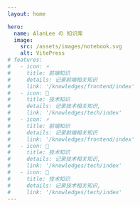 ```yaml
---
layout: home

hero:
  name: AlanLee の 知识库
  image:
    src: /assets/images/notebook.svg
    alt: VitePress
# features:
#   - icon: ⚡️
#     title: 前端知识
#     details: 记录前端相关知识
#     link: '/knowledges/frontend/index'
#   - icon: 🖖
#     title: 技术知识
#     details: 记录技术相关知识,
#     link: '/knowledges/tech/index'
#   - icon: ⚡️
#     title: 前端知识
#     details: 记录前端相关知识
#     link: '/knowledges/frontend/index'
#   - icon: 🖖
#     title: 技术知识
#     details: 记录技术相关知识,
#     link: '/knowledges/tech/index'
#   - icon: 🖖
#     title: 技术知识
#     details: 记录技术相关知识,
#     link: '/knowledges/tech/index'
---
```


<KnowledgePage />


<script setup>
import KnowledgePage from '../../src/pages/KnowledgePage.vue';
</script>